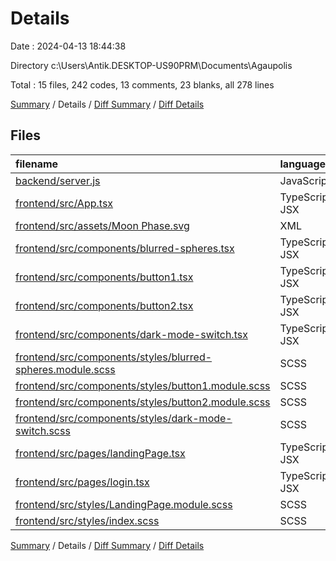 # Details

Date : 2024-04-13 18:44:38

Directory c:\\Users\\Antik.DESKTOP-US90PRM\\Documents\\Agaupolis

Total : 15 files,  242 codes, 13 comments, 23 blanks, all 278 lines

[Summary](results.md) / Details / [Diff Summary](diff.md) / [Diff Details](diff-details.md)

## Files
| filename | language | code | comment | blank | total |
| :--- | :--- | ---: | ---: | ---: | ---: |
| [backend/server.js](/backend/server.js) | JavaScript | 0 | 0 | 1 | 1 |
| [frontend/src/App.tsx](/frontend/src/App.tsx) | TypeScript JSX | 13 | 0 | 2 | 15 |
| [frontend/src/assets/Moon Phase.svg](/frontend/src/assets/Moon%20Phase.svg) | XML | 9 | 0 | 1 | 10 |
| [frontend/src/components/blurred-spheres.tsx](/frontend/src/components/blurred-spheres.tsx) | TypeScript JSX | 6 | 0 | 1 | 7 |
| [frontend/src/components/button1.tsx](/frontend/src/components/button1.tsx) | TypeScript JSX | 8 | 0 | 1 | 9 |
| [frontend/src/components/button2.tsx](/frontend/src/components/button2.tsx) | TypeScript JSX | 8 | 0 | 1 | 9 |
| [frontend/src/components/dark-mode-switch.tsx](/frontend/src/components/dark-mode-switch.tsx) | TypeScript JSX | 31 | 0 | 2 | 33 |
| [frontend/src/components/styles/blurred-spheres.module.scss](/frontend/src/components/styles/blurred-spheres.module.scss) | SCSS | 7 | 0 | 0 | 7 |
| [frontend/src/components/styles/button1.module.scss](/frontend/src/components/styles/button1.module.scss) | SCSS | 24 | 0 | 1 | 25 |
| [frontend/src/components/styles/button2.module.scss](/frontend/src/components/styles/button2.module.scss) | SCSS | 16 | 0 | 0 | 16 |
| [frontend/src/components/styles/dark-mode-switch.scss](/frontend/src/components/styles/dark-mode-switch.scss) | SCSS | 0 | 0 | 1 | 1 |
| [frontend/src/pages/landingPage.tsx](/frontend/src/pages/landingPage.tsx) | TypeScript JSX | 41 | 10 | 9 | 60 |
| [frontend/src/pages/login.tsx](/frontend/src/pages/login.tsx) | TypeScript JSX | 6 | 0 | 0 | 6 |
| [frontend/src/styles/LandingPage.module.scss](/frontend/src/styles/LandingPage.module.scss) | SCSS | 63 | 3 | 2 | 68 |
| [frontend/src/styles/index.scss](/frontend/src/styles/index.scss) | SCSS | 10 | 0 | 1 | 11 |

[Summary](results.md) / Details / [Diff Summary](diff.md) / [Diff Details](diff-details.md)